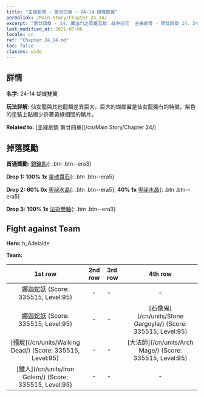 ```yaml
---
title: "主線劇情 - 第廿四章 - 24-14 蝴蝶雙翼"
permalink: /Main Story/Chapter 24_14/
excerpt: "第廿四章 - 14. 魔法门之英雄无敌：战争纪元  主線劇情 - 第廿四章_14. 24-14 蝴蝶雙翼"
last_modified_at: 2021-07-06
locale: cn
ref: "Chapter 24_14.md"
toc: false
classes: wide
---
```


## 詳情

 **名字:** 24-14 蝴蝶雙翼

 **玩法詳解:** 仙女龍與其他龍類差異巨大。巨大的蝴蝶翼是仙女龍獨有的特徵，紫色的塗裝上點綴少許著黃綠相間的鱗片。

 **Related to:** [主線劇情 第廿四章](/cn/Main Story/Chapter 24/)

## 掉落獎勵

 **首通獎勵:** [銀鑰匙](/cn/Items/con_693/){: .btn .btn--era3}

 **Drop 1:** **100% 1x** [靈魂寶石](/cn/Items/mat_86/){: .btn .btn--era5}

 **Drop 2:** **60% 0x** [奧祕水晶](/cn/Items/mat_80/){: .btn .btn--era5}, **40% 1x** [奧祕水晶](/cn/Items/mat_80/){: .btn .btn--era5}

 **Drop 3:** **100% 1x** [法術卷軸](/cn/Items/con_694/){: .btn .btn--era3}


## Fight against Team
 **Hero:** h_Adelaide

 **Team:**


  | 1st row | 2nd row | 3rd row | 4th row |
  |:----:|:----:|:----|:----:|
  | [娜迦蛇妖](/cn/units/Naga/) (Score: 335515, Level:95)  | - | - | - |
  | [娜迦蛇妖](/cn/units/Naga/) (Score: 335515, Level:95)  | - | - | [石像鬼](/cn/units/Stone Gargoyle/) (Score: 335515, Level:95)  |
  | [殭屍](/cn/units/Walking Dead/) (Score: 335515, Level:95)  | - | - | [大法師](/cn/units/Arch Mage/) (Score: 335515, Level:95)  |
  | [鐵人](/cn/units/Iron Golem/) (Score: 335515, Level:95)  | - | - | - |



